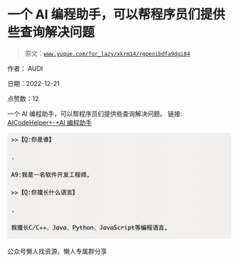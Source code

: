 # 一个 AI 编程助手，可以帮程序员们提供些查询解决问题

> 原文：[`www.yuque.com/for_lazy/xkrm14/rgpenibdfa9dgi84`](https://www.yuque.com/for_lazy/xkrm14/rgpenibdfa9dgi84)



作者： AUDI



日期：2022-12-21



点赞数：12

<ne-card data-card-name="hr" data-card-type="block" id="GY7Qb" data-event-boundary="card">

一个 AI 编程助手，可以帮程序员们提供些查询解决问题。 链接: [AICodeHelper+-+AI 编程助手](https://aicodehelper.com)



<ne-card data-card-name="image" data-card-type="inline" id="aKPPQ" data-event-boundary="card">![](img/f6ee1077737445e31d640c8df0684b35.png)</ne-card>

<ne-card data-card-name="hr" data-card-type="block" id="t90KI" data-event-boundary="card">

公众号懒人找资源，懒人专属群分享

</ne-card></ne-card>